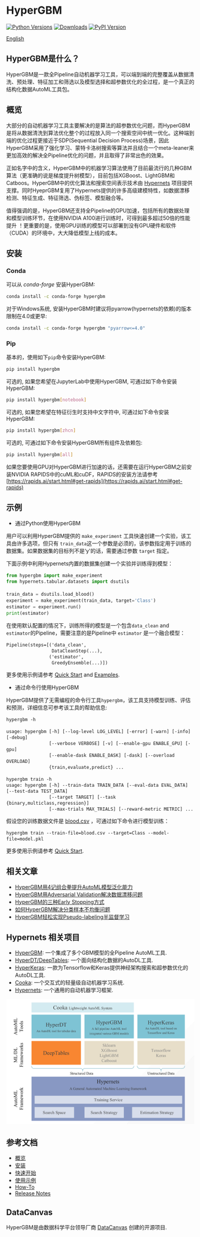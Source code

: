 # HyperGBM
[![Python Versions](https://img.shields.io/pypi/pyversions/hypergbm.svg)](https://pypi.org/project/hypergbm)
[![Downloads](https://pepy.tech/badge/hypergbm)](https://pepy.tech/project/hypergbm)
[![PyPI Version](https://img.shields.io/pypi/v/hypergbm.svg)](https://pypi.org/project/hypergbm)

[English](README.md)

## HyperGBM是什么？
HyperGBM是一款全Pipeline自动机器学习工具，可以端到端的完整覆盖从数据清洗、预处理、特征加工和筛选以及模型选择和超参数优化的全过程，是一个真正的结构化数据AutoML工具包。

## 概览 
大部分的自动机器学习工具主要解决的是算法的超参数优化问题，而HyperGBM是将从数据清洗到算法优化整个的过程放入同一个搜索空间中统一优化。这种端到端的优化过程更接近于SDP(Sequential Decision Process)场景，因此HyperGBM采用了强化学习、蒙特卡洛树搜索等算法并且结合一个meta-leaner来更加高效的解决全Pipeline优化的问题，并且取得了非常出色的效果。

正如名字中的含义，HyperGBM中的机器学习算法使用了目前最流行的几种GBM算法（更准确的说是梯度提升树模型），目前包括XGBoost、LightGBM和Catboos。HyperGBM中的优化算法和搜索空间表示技术由 [Hypernets](https://github.com/DataCanvasIO/Hypernets) 项目提供支撑。同时HyeprGBM复用了Hypernets提供的许多高级建模特性，如数据漂移检测、特征生成、特征筛选、伪标签、模型融合等。

值得强调的是，HyperGBM还支持全Pipeline的GPU加速，包括所有的数据处理和模型训练环节，在使用NVIDIA A100进行训练时，可得到最多超过50倍的性能提升 ！更重要的是，使用GPU训练的模型可以部署到没有GPU硬件和软件（CUDA）的环境中，大大降低模型上线的成本。

## 安装

### Conda

可以从 *conda-forge* 安装HyperGBM:

```bash
conda install -c conda-forge hypergbm
```

对于Windows系统, 安装HyperGBM时建议将pyarrow(hypernets的依赖)的版本限制在4.0或更早:

```bash
conda install -c conda-forge hypergbm "pyarrow<=4.0"
```

### Pip

基本的，使用如下`pip`命令安装HyperGBM:
```bash
pip install hypergbm
```

可选的, 如果您希望在JupyterLab中使用HyperGBM, 可通过如下命令安装HyperGBM:
```bash
pip install hypergbm[notebook]
```
可选的,  如果您希望在特征衍生时支持中文字符中, 可通过如下命令安装HyperGBM:
```bash
pip install hypergbm[zhcn]
```

可选的, 可通过如下命令安装HyperGBM所有组件及依赖包:
```bash
pip install hypergbm[all]
```

如果您要使用GPU对HyperGBM进行加速的话，还需要在运行HyperGBM之前安装NVIDIA RAPIDS中的cuML和cuDF，RAPIDS的安装方法请参考 [https://rapids.ai/start.html#get-rapids](https://rapids.ai/start.html#get-rapids)

## 示例

* 通过Python使用HyperGBM

用户可以利用HyperGBM提供的 `make_experiment` 工具快速创建一个实验，该工具由许多选项，但只有 `train_data`这一个参数是必须的，该参数指定用于训练的数据集。如果数据集的目标列不是‘y'的话，需要通过参数 `target` 指定。

下面示例中利用Hypernets内置的数据集创建一个实验并训练得到模型：

```python
from hypergbm import make_experiment
from hypernets.tabular.datasets import dsutils

train_data = dsutils.load_blood()
experiment = make_experiment(train_data, target='Class')
estimator = experiment.run()
print(estimator)
```

在使用默认配置的情况下，训练所得的模型是一个包含`data_clean` and `estimator`的Pipeline，需要注意的是Pipeline中 `estimator` 是一个融合模型：

```
Pipeline(steps=[('data_clean',
                 DataCleanStep(...),
                ('estimator',
                 GreedyEnsemble(...)])
```

更多使用示例请参考 [Quick Start](https://hypergbm.readthedocs.io/zn_CN/latest/quick_start_python.html#create-experiment-with-make-experiment) and [Examples](https://hypergbm.readthedocs.io/zh_CN/latest/example.html).


* 通过命令行使用HyperGBM

HyperGBM提供了无需编程的命令行工具`hypergbm`，该工具支持模型训练、评估和预测，详细信息可参考该工具的帮助信息:

```
hypergbm -h

usage: hypergbm [-h] [--log-level LOG_LEVEL] [-error] [-warn] [-info] [-debug]
                [--verbose VERBOSE] [-v] [--enable-gpu ENABLE_GPU] [-gpu] 
                [--enable-dask ENABLE_DASK] [-dask] [--overload OVERLOAD]
                {train,evaluate,predict} ...

hypergbm train -h
usage: hypergbm [-h] --train-data TRAIN_DATA [--eval-data EVAL_DATA] [--test-data TEST_DATA]
			    [--target TARGET] [--task {binary,multiclass,regression}]
			    [--max-trials MAX_TRIALS] [--reward-metric METRIC] ...                
```

假设您的训练数据文件是 [blood.csv](https://github.com/DataCanvasIO/Hypernets/blob/master/hypernets/tabular/datasets/blood.csv) ，可通过如下命令进行模型训练：

```shell script
hypergbm train --train-file=blood.csv --target=Class --model-file=model.pkl
```

更多使用示例请参考 [Quick Start](https://hypergbm.readthedocs.io/zh_CN/latest/quick_start_cmdline.html).

## 相关文章

* [HyperGBM用4记组合拳提升AutoML模型泛化能力](https://zhuanlan.zhihu.com/p/349824150)
* [HyperGBM用Adversarial Validation解决数据漂移问题](https://zhuanlan.zhihu.com/p/349432455)
* [HyperGBM的三种Early Stopping方式](https://zhuanlan.zhihu.com/p/350051541)
* [如何HyperGBM解决分类样本不均衡问题](https://zhuanlan.zhihu.com/p/350052055)
* [HyperGBM轻松实现Pseudo-labeling半监督学习](https://zhuanlan.zhihu.com/p/355419632)

## Hypernets 相关项目

* [HyperGBM](https://github.com/DataCanvasIO/HyperGBM): 一个集成了多个GBM模型的全Pipeline AutoML工具.
* [HyperDT/DeepTables](https://github.com/DataCanvasIO/DeepTables): 一个面向结构化数据的AutoDL工具.
* [HyperKeras](https://github.com/DataCanvasIO/HyperKeras): 一款为Tensorflow和Keras提供神经架构搜索和超参数优化的AutoDL工具.
* [Cooka](https://github.com/DataCanvasIO/Cooka): 一个交互式的轻量级自动机器学习系统.
* [Hypernets](https://github.com/DataCanvasIO/Hypernets): 一个通用的自动机器学习框架.

![DataCanvas AutoML Toolkit](docs/static/images/datacanvas_automl_toolkit.png)


## 参考文档

* [概览](https://hypergbm.readthedocs.io/zh_CN/latest/overview.html)
* [安装](https://hypergbm.readthedocs.io/zh_CN/latest/overview.html)
* [快速开始](https://hypergbm.readthedocs.io/zh_CN/latest/quick_start.html)
* [使用示例](https://hypergbm.readthedocs.io/zh_CN/latest/example.html)
* [How-To](https://hypergbm.readthedocs.io/zh_CN/latest/how_to.html)
* [Release Notes](https://hypergbm.readthedocs.io/zh_CN/latest/release_note.html)

## DataCanvas
HyperGBM是由数据科学平台领导厂商 [DataCanvas](https://www.datacanvas.com/) 创建的开源项目.